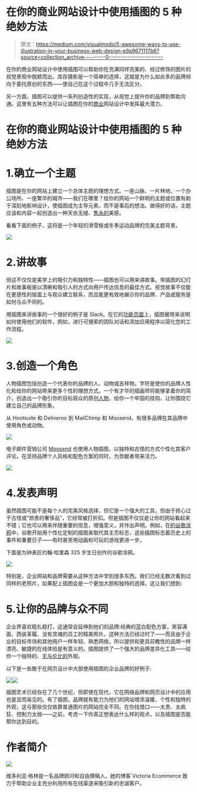 # 在你的商业网站设计中使用插图的 5 种绝妙方法

> 原文：<https://medium.com/visualmodo/5-awesome-ways-to-use-illustration-in-your-business-web-design-e9a9671117b6?source=collection_archive---------0----------------------->

在你的商业网站设计中使用插图可以帮助你在充满同样完美的、经过修饰的图片的视觉景观中脱颖而出。库存摄影是一个简单的选择，这就是为什么如此多的品牌倾向于委托原创的东西——使自己在这个过程中几乎无法区分。

另一方面，插图可以提供一系列创造性的实现，从视觉上提升你的品牌到帮助沟通。这里有五种方法可以让插图在你的[商业](https://visualmodo.com/)网站设计中发挥最大潜力。

# 在你的商业网站设计中使用插图的 5 种绝妙方法

# 1.确立一个主题

插图是在你的网站上建立一个总体主题的理想方式。一座山脉、一片林地、一个办公场所、一座繁华的城市——我们在哪里？给你的网站一个鲜明的主题或位置有助于深刻地影响设计，使插图成为主导元素，而不是事后的想法。做得好的话，主题应该和内容一起创造出一种天衣无缝、[隽永的](https://visualmodo.com/)美感。

看看下面的例子，这将是一个年轻的滑雪板或冬季运动品牌的完美主题背景。

![](img/6aa4a5dd85c30a8e2a07bf0dceb7054c.png)

# 2.讲故事

但这不仅仅是美学上的吸引力和独特性——插图也可以用来讲故事。带插图的幻灯片和故事板是以清晰和吸引人的方式向用户传达信息的最佳方式。视觉故事不仅能在更感性的层面上与观众建立联系，而且能更有效地展示你的品牌、产品或服务是如何与众不同的。

用插图来讲故事的一个很好的例子是 Slack。在它的[功能页面](https://slack.com/features)上，插图被用来说明如何使用他们的软件，例如，进行可搜索的团队对话和添加应用程序以简化您的工作流程。

![](img/677b43838ce64eba199f9d100e20b134.png)

# 3.创造一个角色

人物插图包括创造一个代表你的品牌的人、动物或吉祥物。字符是使你的品牌人性化和给你的网站带来更多个性的理想方式。一个有才华的插画师将能够拿着你的简介，创造出一个吸引你的目标观众的原创[人物](https://visualmodo.com/)，给你一个牢固的挂钩，让你围绕它建立自己的品牌形象。

从 Hootsuite 和 Deliveroo 到 MailChimp 和 Moosend，有很多品牌在其品牌中使用角色或动物。

![](img/09cf36983b5c374848e1b105e48102ae.png)

电子邮件营销公司 [Moosend](https://moosend.com/) 也使用人物插图，以独特和古怪的方式个性化其客户评论，在坚持品牌个人风格和配色方案的同时，为贡献者带来活力。

![](img/6810f0cc160cf13a641cc73f1cdd59dd.png)

# 4.发表声明

虽然插图可能不是每个人的完美风格选择，但它是一个强大的工具，但由于担心过于古怪或“昂贵的奢侈品”，它经常被打折扣。但是插图不仅仅是让你的网站看起来不错；它也可以用来伴随重要的信息，增强意义，并作出声明。例如，在[的谷歌涂鸦](http://www.google.com/doodles)中，谷歌开始用个性化定制的插图来取代其主页标志，这些插图标志着历史上的事件和重要日子——有时甚至用动画和可玩的游戏更进一步。

下面是为钟表匠约翰·哈里森 325 岁生日创作的谷歌涂鸦。

![](img/d46c0a0848606486f8b88001c80ab4b5.png)

特别是，企业网站和品牌需要从这种方法中学到很多东西。我们已经无数次看到过同样的老照片，如果配上插图会是一个更加大胆和独特的选择。这让我们想到:

# 5.让你的品牌与众不同

企业界喜欢稳扎稳打，这通常会延伸到他们的品牌:经典的蓝白配色方案，笑容满面、西装革履、没有灵魂的员工的精美照片。这种方法已经过时了——而且由于企业的目标市场和其他用户一样年轻、熟悉网络，所以提供和更具前瞻性的品牌一样漂亮、敏捷的在线体验是有意义的。插图提供了一个强大的品牌差异化工具——给你一个独特的、[无与伦比的](https://visualmodo.com/)外观。

以下是一些敢于在网页设计中大胆使用插图的企业品牌的好例子:

![](img/c56e8a76f3574f2d94ce8b1e4793cc7e.png)![](img/93d21194de0059ef75843eb116ba5405.png)

插图艺术已经存在了几个世纪，但即使在现代，它在网络品牌和网页设计中的应用也是显而易见的。有了插图，品牌就有能力为他们的网站增添温暖、个性和独特的外观，这与那些仅仅依靠普通图片的网站完全不同。在你找借口——太贵、太疯狂、控制力太弱——之前，考虑一下你真正想表达什么样的观点，以及插图是否能帮你达到目的。

# 作者简介

![](img/ee84ae326a78aa05b45ae4f1e0bd4468.png)

维多利亚·格林是一名品牌顾问和自由撰稿人。她的博客 Victoria Ecommerce 致力于帮助企业主充分利用所有在线渠道来吸引新的忠诚客户。